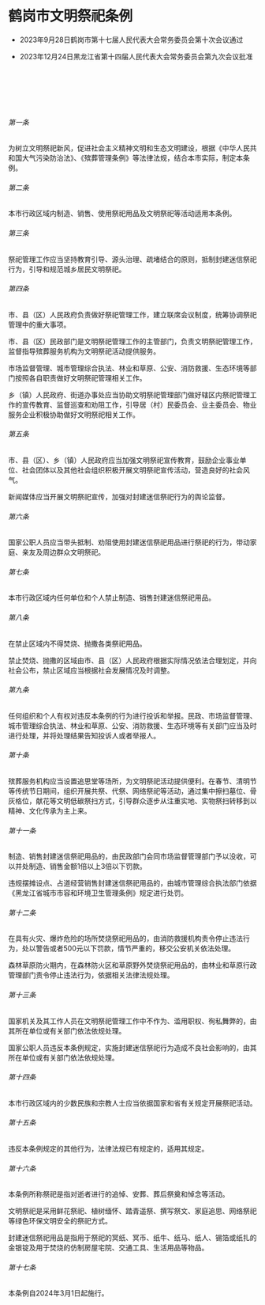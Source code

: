 # 鹤岗市文明祭祀条例

- 2023年9月28日鹤岗市第十七届人民代表大会常务委员会第十次会议通过

- 2023年12月24日黑龙江省第十四届人民代表大会常务委员会第九次会议批准

<!-- INFO END -->

​

​

​

###### 第一条

为树立文明祭祀新风，促进社会主义精神文明和生态文明建设，根据《中华人民共和国大气污染防治法》、《殡葬管理条例》等法律法规，结合本市实际，制定本条例。

###### 第二条

本市行政区域内制造、销售、使用祭祀用品及文明祭祀等活动适用本条例。

###### 第三条

祭祀管理工作应当坚持教育引导、源头治理、疏堵结合的原则，抵制封建迷信祭祀行为，引导和规范城乡居民文明祭祀。

###### 第四条

市、县（区）人民政府负责做好祭祀管理工作，建立联席会议制度，统筹协调祭祀管理中的重大事项。

市、县（区）民政部门是文明祭祀管理工作的主管部门，负责文明祭祀管理工作，监督指导殡葬服务机构为文明祭祀活动提供服务。

市场监督管理、城市管理综合执法、林业和草原、公安、消防救援、生态环境等部门按照各自职责做好文明祭祀管理相关工作。

乡（镇）人民政府、街道办事处应当协助文明祭祀管理部门做好辖区内祭祀管理工作的宣传教育、监督巡查和劝阻工作，引导居（村）民委员会、业主委员会、物业服务企业积极协助做好文明祭祀相关工作。

###### 第五条

市、县（区）、乡（镇）人民政府应当加强文明祭祀宣传教育，鼓励企业事业单位、社会团体以及其他社会组织积极开展文明祭祀宣传活动，营造良好的社会风气。

新闻媒体应当开展文明祭祀宣传，加强对封建迷信祭祀行为的舆论监督。

###### 第六条

国家公职人员应当带头抵制、劝阻使用封建迷信祭祀用品进行祭祀的行为，带动家庭、亲友及周边群众文明祭祀。

###### 第七条

本市行政区域内任何单位和个人禁止制造、销售封建迷信祭祀用品。

###### 第八条

在禁止区域内不得焚烧、抛撒各类祭祀用品。

禁止焚烧、抛撒的区域由市、县（区）人民政府根据实际情况依法合理划定，并向社会公布，禁止区域应当根据社会发展情况及时调整。

###### 第九条

任何组织和个人有权对违反本条例的行为进行投诉和举报。民政、市场监督管理、城市管理综合执法、林业和草原、公安、消防救援、生态环境等有关部门应当及时进行处理，并将处理结果告知投诉人或者举报人。

###### 第十条

殡葬服务机构应当设置追思堂等场所，为文明祭祀活动提供便利。在春节、清明节等传统节日期间，组织开展共祭、代祭、网络祭祀等活动，通过集中擦扫墓位、骨灰格位，献花等文明低碳祭扫方式，引导群众逐步从注重实地、实物祭扫转移到以精神、文化传承为主上来。

###### 第十一条

制造、销售封建迷信祭祀用品的，由民政部门会同市场监督管理部门予以没收，可以并处制造、销售金额1倍以上3倍以下罚款。

违规摆摊设点、占道经营销售封建迷信祭祀用品的，由城市管理综合执法部门依据《黑龙江省城市市容和环境卫生管理条例》规定进行处罚。

###### 第十二条

在具有火灾、爆炸危险的场所焚烧祭祀用品的，由消防救援机构责令停止违法行为，处以警告或者500元以下罚款，情节严重的，移交公安机关依法处理。

森林草原防火期内，在森林防火区和草原野外焚烧祭祀用品的，由林业和草原行政管理部门责令停止违法行为，依据相关法律法规处理。

###### 第十三条

国家机关及其工作人员在文明祭祀管理工作中不作为、滥用职权、徇私舞弊的，由其所在单位或有关部门依法依规处理。

国家公职人员违反本条例规定，实施封建迷信祭祀行为造成不良社会影响的，由其所在单位或有关部门依法依规处理。

###### 第十四条

本市行政区域内的少数民族和宗教人士应当依据国家和省有关规定开展祭祀活动。

###### 第十五条

违反本条例规定的其他行为，法律法规已有规定的，适用其规定。

###### 第十六条

本条例所称祭祀是指对逝者进行的追悼、安葬、葬后祭奠和悼念等活动。

文明祭祀是采用鲜花祭祀、植树缅怀、踏青遥祭、撰写祭文、家庭追思、网络祭祀等绿色环保文明安全的祭祀方式。

封建迷信祭祀用品是指用于祭祀的冥纸、冥币、纸牛、纸马、纸人、锡箔或纸扎的金银锭及用于焚烧的仿制房屋宅院、交通工具、生活用品等物品。

###### 第十七条

本条例自2024年3月1日起施行。
